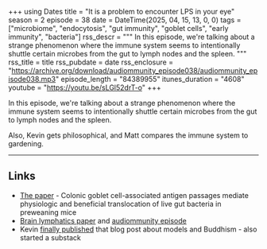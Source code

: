 +++
using Dates
title = "It is a problem to encounter LPS in your eye"
season = 2
episode = 38
date = DateTime(2025, 04, 15, 13, 0, 0)
tags = ["microbiome", "endocytosis", "gut immunity", "goblet cells", "early immunity", "bacteria"]
rss_descr = """
In this episode, we're talking about a strange phenomenon where the immune system
seems to intentionally shuttle certain microbes from the gut to lymph nodes and the spleen.
"""
rss_title = title
rss_pubdate = date
rss_enclosure = "https://archive.org/download/audiommunity_episode038/audiommunity_episode038.mp3"
episode_length = "84389955"
itunes_duration = "4608"
youtube = "https://youtu.be/sLGl52drT-o"
+++

In this episode, we're talking about a strange phenomenon where the immune system
seems to intentionally shuttle certain microbes from the gut to lymph nodes and the spleen.

Also, Kevin gets philosophical, and Matt compares the immune system to gardening.

---

## Links

- [The paper](https://doi.org/10.1038/s41564-025-01965-1) - 
  Colonic goblet cell-associated antigen passages mediate physiologic and beneficial translocation of live gut bacteria in preweaning mice
- [Brain lymphatics paper](http://www.nature.com/nature/journal/v523/n7560/full/nature14432.html) and [audiommunity episode](episodes/episode017)
- Kevin [finally published](https://emptymodels.substack.com/p/all-models-are-empty) that blog post about models and Buddhism - also started a substack


